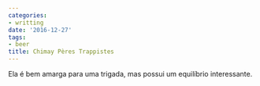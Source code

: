 ```yaml
---
categories:
- writting
date: '2016-12-27'
tags:
- beer
title: Chimay Pères Trappistes
---
```


Ela é bem amarga para uma trigada, mas possui um equilíbrio interessante.